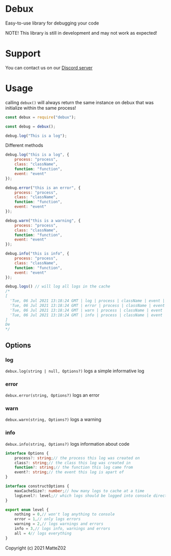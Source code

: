# Debux

Easy-to-use library for debugging your code

NOTE! This library is still in development and may not work as expected!

# Support

You can contact us on our [Discord server](https://discord.gg/2qFkF3qqmu)

# Usage

calling `debux()` will always return the same instance on debux that was initialize within the same process!

```js
const debux = require("debux");

const debug = debux();

debug.log("This is a log");
```

Different methods
```js
debug.log("this is a log", {
    process: "process",
    class: "className",
    function: "function",
    event: "event"
});

debug.error("this is an error", {
    process: "process",
    class: "className",
    function: "function",
    event: "event"
});

debug.warn("this is a warning", {
    process: "process",
    class: "className",
    function: "function",
    event: "event"
});

debug.info("this is info", {
    process: "process",
    class: "className",
    function: "function",
    event: "event"
});

debug.logs() // will log all logs in the cache
/*
[
  'Tue, 06 Jul 2021 13:18:24 GMT | log | process | className | event | function | this is a log',
  'Tue, 06 Jul 2021 13:18:24 GMT | error | process | className | event | function | this is an error',
  'Tue, 06 Jul 2021 13:18:24 GMT | warn | process | className | event | function | this is a warning',
  'Tue, 06 Jul 2021 13:18:24 GMT | info | process | className | event | function | this is info'
]
De
*/
```

## Options

### log
`debux.log(string | null, Options?)` logs a simple informative log
### error
`debux.error(string, Options?)` logs an error
### warn
`debux.warn(string, Options?)` logs a warning
### info
`debux.info(string, Options?)` logs information about code

```ts
interface Options {
    process?: string;// the process this log was created on
    class?: string;// the class this log was created in
    function?: string;// the function this log came from
    event?: string;// the event this log is apart of
}

interface constructOptions {
    maxCacheSize?: number;// how many logs to cache at a time
    logLevel?: level;// which logs should be logged into console directly
}

export enum level {
    nothing = 0,// won't log anything to console
    error = 1,// only logs errors
    warning = 2,// logs warnings and errors
    info = 3,// logs info, warnings and errors
    all = 4// logs everything
}
```


Copyright (c) 2021 MatteZ02